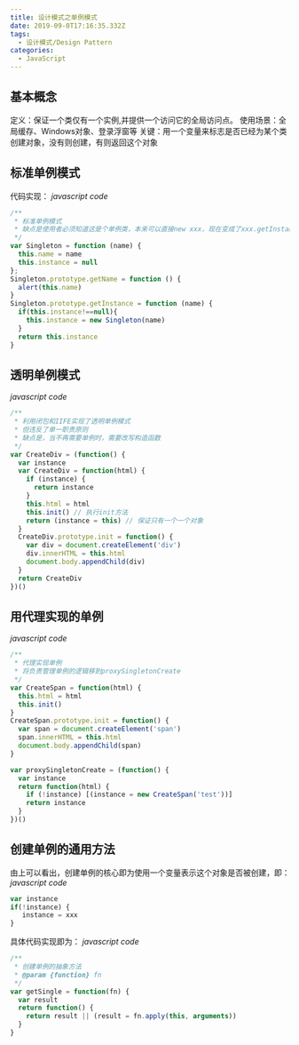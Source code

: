 ```yaml
---
title: 设计模式之单例模式
date: 2019-09-0T17:16:35.332Z
tags:
  - 设计模式/Design Pattern
categories: 
  - JavaScript
---
```


## 基本概念
定义：保证一个类仅有一个实例,并提供一个访问它的全局访问点。
使用场景：全局缓存、Windows对象、登录浮窗等
关键：用一个变量来标志是否已经为某个类创建对象，没有则创建，有则返回这个对象

## 标准单例模式
代码实现：
*javascript code*
```js
/**
 * 标准单例模式
 * 缺点是使用者必须知道这是个单例类，本来可以直接new xxx，现在变成了xxx.getInstance
 */
var Singleton = function (name) {
  this.name = name
  this.instance = null
};
Singleton.prototype.getName = function () {
  alert(this.name)
}
Singleton.prototype.getInstance = function (name) {
  if(this.instance!==null){
    this.instance = new Singleton(name)
  }
  return this.instance
}
```

## 透明单例模式
*javascript code*
```js
/**
 * 利用闭包和IIFE实现了透明单例模式
 * 但违反了单一职责原则
 * 缺点是，当不再需要单例时，需要改写构造函数
 */
var CreateDiv = (function() {
  var instance
  var CreateDiv = function(html) {
    if (instance) {
      return instance
    }
    this.html = html
    this.init() // 执行init方法
    return (instance = this) // 保证只有一个一个对象
  }
  CreateDiv.prototype.init = function() {
    var div = document.createElement('div')
    div.innerHTML = this.html
    document.body.appendChild(div)
  }
  return CreateDiv
})()
```

## 用代理实现的单例
*javascript code*
```js
/**
 * 代理实现单例
 * 将负责管理单例的逻辑移到proxySingletonCreate
 */
var CreateSpan = function(html) {
  this.html = html
  this.init()
}
CreateSpan.prototype.init = function() {
  var span = document.createElement('span')
  span.innerHTML = this.html
  document.body.appendChild(span)
}

var proxySingletonCreate = (function() {
  var instance
  return function(html) {
    if (!instance) [(instance = new CreateSpan('test'))]
    return instance
  }
})()

```

## 创建单例的通用方法
由上可以看出，创建单例的核心即为使用一个变量表示这个对象是否被创建，即：
*javascript code*
```js
var instance
if(!instance) {
   instance = xxx
}
```

具体代码实现即为：
*javascript code*
```js
/**
 * 创建单例的抽象方法
 * @param {function} fn 
 */
var getSingle = function(fn) {
  var result
  return function() {
    return result || (result = fn.apply(this, arguments)) 
  }
}
```